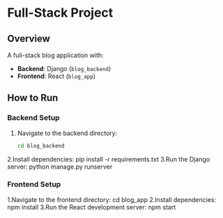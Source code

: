 # Full-Stack Project

## Overview
A full-stack blog application with:
- **Backend**: Django (`blog_backend`)
- **Frontend**: React (`blog_app`)

## How to Run

### Backend Setup
1. Navigate to the backend directory:
   ```bash
   cd blog_backend
2.Install dependencies:
   pip install -r requirements.txt
3.Run the Django server:
    python manage.py runserver

    
### Frontend Setup
1.Navigate to the frontend directory:
cd blog_app
2.Install dependencies:
npm install
3.Run the React development server:
npm start
